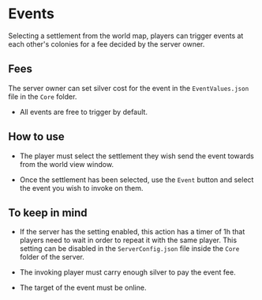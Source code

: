# Events
Selecting a settlement from the world map, players can trigger events at each other's colonies for a fee decided by the server owner.

## Fees
The server owner can set silver cost for the event in the `EventValues.json` file in the `Core` folder.
* All events are free to trigger by default.

## How to use
* The player must select the settlement they wish send the event towards from the world view window.

* Once the settlement has been selected, use the `Event` button and select the event you wish to invoke on them.

## To keep in mind
* If the server has the setting enabled, this action has a timer of 1h that players need to wait in order to repeat it with the same player. This setting can be disabled in the `ServerConfig.json` file inside the `Core` folder of the server.

* The invoking player must carry enough silver to pay the event fee.

* The target of the event must be online.